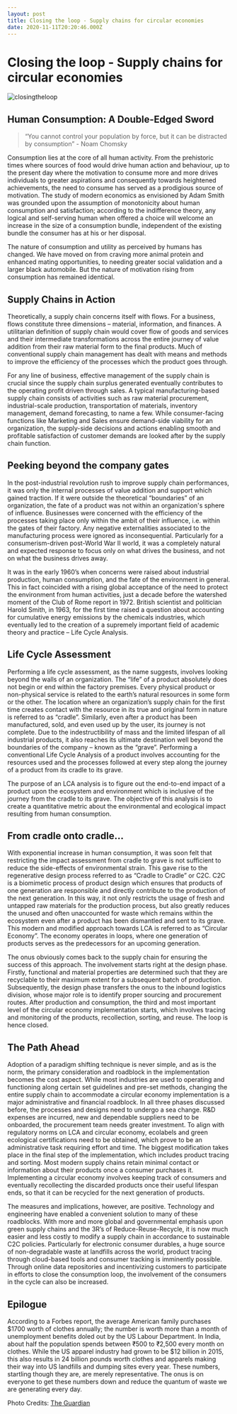 ```yaml
---
layout: post
title: Closing the loop - Supply chains for circular economies
date: 2020-11-11T20:20:46.000Z
---
```

# Closing the loop - Supply chains for circular economies

![closingtheloop](https://user-images.githubusercontent.com/98811198/152677906-33b201ff-2a5c-4190-b7da-dc5cc402dcb0.png)

## Human Consumption: A Double-Edged Sword

> “You cannot control your population by force, but it can be distracted by consumption”
> \- Noam Chomsky

Consumption lies at the core of all human activity. From the prehistoric times where sources of food would drive human action and behaviour, up to the present day where the motivation to consume more and more drives individuals to greater aspirations and consequently towards heightened achievements, the need to consume has served as a prodigious source of motivation. The study of modern economics as envisioned by Adam Smith was grounded upon the assumption of monotonicity about human consumption and satisfaction; according to the indifference theory, any logical and self-serving human when offered a choice will welcome an increase in the size of a consumption bundle, independent of the existing bundle the consumer has at his or her disposal.

The nature of consumption and utility as perceived by humans has changed. We have moved on from craving more animal protein and enhanced mating opportunities, to needing greater social validation and a larger black automobile. But the nature of motivation rising from consumption has remained identical.


## Supply Chains in Action

Theoretically, a supply chain concerns itself with flows. For a business, flows constitute three dimensions – material, information, and finances. A utilitarian definition of supply chain would cover flow of goods and services and their intermediate transformations across the entire journey of value addition from their raw material form to the final products. Much of conventional supply chain management has dealt with means and methods to improve the efficiency of the processes which the product goes through.

For any line of business, effective management of the supply chain is crucial since the supply chain surplus generated eventually contributes to the operating profit driven through sales. A typical manufacturing-based supply chain consists of activities such as raw material procurement, industrial-scale production, transportation of materials, inventory management, demand forecasting, to name a few. While consumer-facing functions like Marketing and Sales ensure demand-side viability for an organization, the supply-side decisions and actions enabling smooth and profitable satisfaction of customer demands are looked after by the supply chain function.


## Peeking beyond the company gates

In the post-industrial revolution rush to improve supply chain performances, it was only the internal processes of value addition and support which gained traction. If it were outside the theoretical “boundaries” of an organization, the fate of a product was not within an organization's sphere of influence. Businesses were concerned with the efficiency of the processes taking place only within the ambit of their influence, i.e. within the gates of their factory. Any negative externalities associated to the manufacturing process were ignored as inconsequential. Particularly for a consumerism-driven post-World War II world, it was a completely natural and expected response to focus only on what drives the business, and not on what the business drives away.

It was in the early 1960’s when concerns were raised about industrial production, human consumption, and the fate of the environment in general. This in fact coincided with a rising global acceptance of the need to protect the environment from human activities, just a decade before the watershed moment of the Club of Rome report in 1972. British scientist and politician Harold Smith, in 1963, for the first time raised a question about accounting for cumulative energy emissions by the chemicals industries, which eventually led to the creation of a supremely important field of academic theory and practice – Life Cycle Analysis.


## Life Cycle Assessment

Performing a life cycle assessment, as the name suggests, involves looking beyond the walls of an organization. The “life” of a product absolutely does not begin or end within the factory premises. Every physical product or non-physical service is related to the earth’s natural resources in some form or the other. The location where an organization’s supply chain for the first time creates contact with the resource in its true and original form in nature is referred to as “cradle”. Similarly, even after a product has been manufactured, sold, and even used up by the user, its journey is not complete. Due to the indestructibility of mass and the limited lifespan of all industrial products, it also reaches its ultimate destination well beyond the boundaries of the company – known as the “grave”. Performing a conventional Life Cycle Analysis of a product involves accounting for the resources used and the processes followed at every step along the journey of a product from its cradle to its grave.

The purpose of an LCA analysis is to figure out the end-to-end impact of a product upon the ecosystem and environment which is inclusive of the journey from the cradle to its grave. The objective of this analysis is to create a quantitative metric about the environmental and ecological impact resulting from human consumption.


## From cradle onto cradle…

With exponential increase in human consumption, it was soon felt that restricting the impact assessment from cradle to grave is not sufficient to reduce the side-effects of environmental strain. This gave rise to the regenerative design process referred to as “Cradle to Cradle” or C2C. C2C is a biomimetic process of product design which ensures that products of one generation are responsible and directly contribute to the production of the next generation. In this way, it not only restricts the usage of fresh and untapped raw materials for the production process, but also greatly reduces the unused and often unaccounted for waste which remains within the ecosystem even after a product has been dismantled and sent to its grave. This modern and modified approach towards LCA is referred to as “Circular Economy”. The economy operates in loops, where one generation of products serves as the predecessors for an upcoming generation.

The onus obviously comes back to the supply chain for ensuring the success of this approach. The involvement starts right at the design phase. Firstly, functional and material properties are determined such that they are recyclable to their maximum extent for a subsequent batch of production. Subsequently, the design phase transfers the onus to the inbound logistics division, whose major role is to identify proper sourcing and procurement routes. After production and consumption, the third and most important level of the circular economy implementation starts, which involves tracing and monitoring of the products, recollection, sorting, and reuse. The loop is hence closed.


## The Path Ahead

Adoption of a paradigm shifting technique is never simple, and as is the norm, the primary consideration and roadblock in the implementation becomes the cost aspect. While most industries are used to operating and functioning along certain set guidelines and pre-set methods, changing the entire supply chain to accommodate a circular economy implementation is a major administrative and financial roadblock. In all three phases discussed before, the processes and designs need to undergo a sea change. R&D expenses are incurred, new and dependable suppliers need to be onboarded, the procurement team needs greater investment. To align with regulatory norms on LCA and circular economy, ecolabels and green ecological certifications need to be obtained, which prove to be an administrative task requiring effort and time. The biggest modification takes place in the final step of the implementation, which includes product tracing and sorting. Most modern supply chains retain minimal contact or information about their products once a consumer purchases it. Implementing a circular economy involves keeping track of consumers and eventually recollecting the discarded products once their useful lifespan ends, so that it can be recycled for the next generation of products.

The measures and implications, however, are positive. Technology and engineering have enabled a convenient solution to many of these roadblocks. With more and more global and governmental emphasis upon green supply chains and the 3R’s of Reduce-Reuse-Recycle, it is now much easier and less costly to modify a supply chain in accordance to sustainable C2C policies. Particularly for electronic consumer durables, a huge source of non-degradable waste at landfills across the world, product tracing through cloud-based tools and consumer tracking is imminently possible. Through online data repositories and incentivizing customers to participate in efforts to close the consumption loop, the involvement of the consumers in the cycle can also be increased.


## Epilogue

According to a Forbes report, the average American family purchases $1700 worth of clothes annually; the number is worth more than a month of unemployment benefits doled out by the US Labour Department. In India, about half the population spends between ₹500 to ₹2,500 every month on clothes. While the US apparel industry had grown to be $12 billion in 2015, this also results in 24 billion pounds worth clothes and apparels making their way into US landfills and dumping sites every year. These numbers, startling though they are, are merely representative. The onus is on everyone to get these numbers down and reduce the quantum of waste we are generating every day.

Photo Credits: [The Guardian](https://www.theguardian.com/cities/2016/oct/11/hell-earth-great-urban-scandal-life-rubbish-dump)
